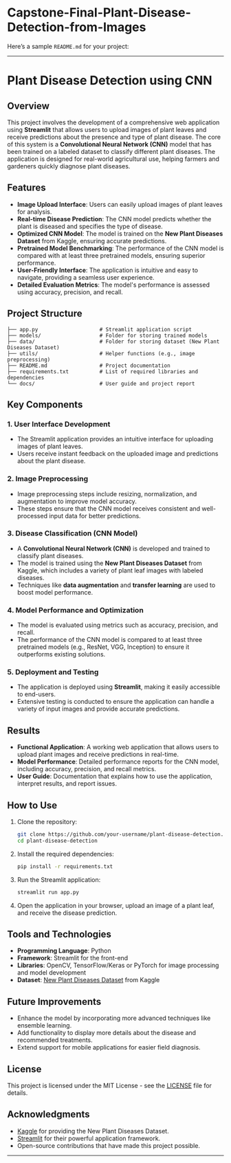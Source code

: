 # Capstone-Final-Plant-Disease-Detection-from-Images
Here’s a sample `README.md` for your project:

---

# Plant Disease Detection using CNN

## Overview

This project involves the development of a comprehensive web application using **Streamlit** that allows users to upload images of plant leaves and receive predictions about the presence and type of plant disease. The core of this system is a **Convolutional Neural Network (CNN)** model that has been trained on a labeled dataset to classify different plant diseases. The application is designed for real-world agricultural use, helping farmers and gardeners quickly diagnose plant diseases.

## Features

- **Image Upload Interface**: Users can easily upload images of plant leaves for analysis.
- **Real-time Disease Prediction**: The CNN model predicts whether the plant is diseased and specifies the type of disease.
- **Optimized CNN Model**: The model is trained on the **New Plant Diseases Dataset** from Kaggle, ensuring accurate predictions.
- **Pretrained Model Benchmarking**: The performance of the CNN model is compared with at least three pretrained models, ensuring superior performance.
- **User-Friendly Interface**: The application is intuitive and easy to navigate, providing a seamless user experience.
- **Detailed Evaluation Metrics**: The model's performance is assessed using accuracy, precision, and recall.

## Project Structure

```
├── app.py                    # Streamlit application script
├── models/                   # Folder for storing trained models
├── data/                     # Folder for storing dataset (New Plant Diseases Dataset)
├── utils/                    # Helper functions (e.g., image preprocessing)
├── README.md                 # Project documentation
├── requirements.txt          # List of required libraries and dependencies
└── docs/                     # User guide and project report
```

## Key Components

### 1. User Interface Development
- The Streamlit application provides an intuitive interface for uploading images of plant leaves.
- Users receive instant feedback on the uploaded image and predictions about the plant disease.

### 2. Image Preprocessing
- Image preprocessing steps include resizing, normalization, and augmentation to improve model accuracy.
- These steps ensure that the CNN model receives consistent and well-processed input data for better predictions.

### 3. Disease Classification (CNN Model)
- A **Convolutional Neural Network (CNN)** is developed and trained to classify plant diseases.
- The model is trained using the **New Plant Diseases Dataset** from Kaggle, which includes a variety of plant leaf images with labeled diseases.
- Techniques like **data augmentation** and **transfer learning** are used to boost model performance.

### 4. Model Performance and Optimization
- The model is evaluated using metrics such as accuracy, precision, and recall.
- The performance of the CNN model is compared to at least three pretrained models (e.g., ResNet, VGG, Inception) to ensure it outperforms existing solutions.

### 5. Deployment and Testing
- The application is deployed using **Streamlit**, making it easily accessible to end-users.
- Extensive testing is conducted to ensure the application can handle a variety of input images and provide accurate predictions.

## Results

- **Functional Application**: A working web application that allows users to upload plant images and receive predictions in real-time.
- **Model Performance**: Detailed performance reports for the CNN model, including accuracy, precision, and recall metrics.
- **User Guide**: Documentation that explains how to use the application, interpret results, and report issues.

## How to Use

1. Clone the repository:
    ```bash
    git clone https://github.com/your-username/plant-disease-detection.git
    cd plant-disease-detection
    ```

2. Install the required dependencies:
    ```bash
    pip install -r requirements.txt
    ```

3. Run the Streamlit application:
    ```bash
    streamlit run app.py
    ```

4. Open the application in your browser, upload an image of a plant leaf, and receive the disease prediction.

## Tools and Technologies

- **Programming Language**: Python
- **Framework**: Streamlit for the front-end
- **Libraries**: OpenCV, TensorFlow/Keras or PyTorch for image processing and model development
- **Dataset**: [New Plant Diseases Dataset](https://www.kaggle.com/datasets) from Kaggle

## Future Improvements

- Enhance the model by incorporating more advanced techniques like ensemble learning.
- Add functionality to display more details about the disease and recommended treatments.
- Extend support for mobile applications for easier field diagnosis.

## License

This project is licensed under the MIT License - see the [LICENSE](LICENSE) file for details.

## Acknowledgments

- [Kaggle](https://www.kaggle.com) for providing the New Plant Diseases Dataset.
- [Streamlit](https://www.streamlit.io) for their powerful application framework.
- Open-source contributions that have made this project possible.

---
